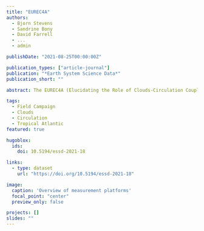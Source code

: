 ```yaml
---
title: "EUREC4A"
authors:
  - Bjorn Stevens
  - Sandrine Bony
  - David Farrell
  - ...
  - admin

publishDate: "2021-08-25T00:00:00Z"

publication_types: ["article-journal"]
publication: "*Earth System Science Data*"
publication_short: ""

abstract: The EUREC4A (Elucidating the Role of Clouds-Circulation Coupling in Climate) field campaign provides comprehensive observations of clouds, circulation, and precipitation in the tropical Atlantic based derived from 4 research air-craft, 4 research vessels, Buoys, airborne and sailing drones, as well as in-situ observations on land.

tags:
  - Field Campaign
  - Clouds
  - Circulation
  - Tropical Atlantic
featured: true

hugoblox:
  ids:
    doi: 10.5194/essd-2021-18

links:
  - type: dataset
    url: "https://doi.org/10.5194/essd-2021-18"

image:
  caption: 'Overview of measurement platforms'
  focal_point: "center"
  preview_only: false

projects: []
slides: ""
---
```

